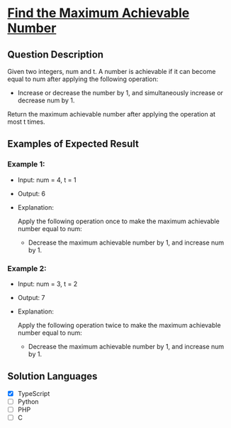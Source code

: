 # [Find the Maximum Achievable Number](https://leetcode.com/problems/find-the-maximum-achievable-number/description/)

## Question Description

Given two integers, num and t. A number is achievable if it can become equal to num after applying the following operation:

- Increase or decrease the number by 1, and simultaneously increase or decrease num by 1.

Return the maximum achievable number after applying the operation at most t times.

## Examples of Expected Result

### Example 1:

- Input: num = 4, t = 1

- Output: 6

- Explanation:

  Apply the following operation once to make the maximum achievable number equal to num:

  - Decrease the maximum achievable number by 1, and increase num by 1.

### Example 2:

- Input: num = 3, t = 2

- Output: 7

- Explanation:

  Apply the following operation twice to make the maximum achievable number equal to num:

  - Decrease the maximum achievable number by 1, and increase num by 1.

## Solution Languages

- [x] TypeScript
- [ ] Python
- [ ] PHP
- [ ] C
